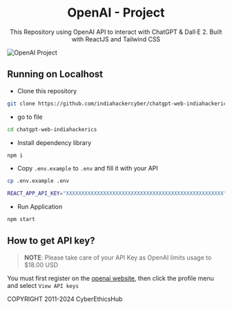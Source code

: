 <h1 align="center">OpenAI - Project</h1>
<p align="center">This Repository using OpenAI API to interact with ChatGPT & Dall·E 2. Built with ReactJS and Tailwind CSS</p>

<img src="https://user-images.githubusercontent.com/64394320/210140604-04dd93f5-f9c5-4f1a-87b6-ccdc5b7c9002.png" alt="OpenAI Project">


## Running on Localhost

- Clone this repository

```bash
git clone https://github.com/indiahackercyber/chatgpt-web-indiahackerics.git
```
- go to file 
```bash
cd chatgpt-web-indiahackerics
```

- Install dependency library

```bash
npm i
```

- Copy `.env.example` to `.env` and fill it with your API

```bash
cp .env.example .env
```

```bash
REACT_APP_API_KEY="XXXXXXXXXXXXXXXXXXXXXXXXXXXXXXXXXXXXXXXXXXXXXXXXXXX"
```

- Run Application

```bash
npm start
```

## How to get API key?

> **NOTE**: Please take care of your API Key as OpenAI limits usage to $18.00 USD

You must first register on the [openai website](https://beta.openai.com/), then click the profile menu and select `View API keys`


COPYRIGHT 2011-2024 CyberEthicsHub

